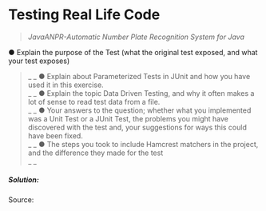 # Testing Real Life Code
> _JavaANPR-Automatic Number Plate Recognition System for Java_

● Explain the purpose of the Test (what the original test exposed, and what your test exposes) <br>
> _ _
● Explain about Parameterized Tests in JUnit and how you have used it in this exercise. <br>
> _ _
● Explain the topic Data Driven Testing, and why it often makes a lot of sense to read test data from a file. <br>
> _ _
● Your answers to the question; whether what you implemented was a Unit Test or a JUnit Test, the problems you might have discovered with the test and, your suggestions for ways this could have been fixed. <br>
> _ _
● The steps you took to include Hamcrest matchers in the project, and the difference they made for the test <br>
> _ _

##### Solution:

Source:


